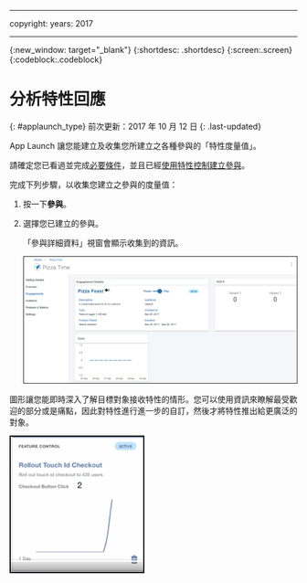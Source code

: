 
---

copyright:
 years: 2017

---

{:new_window: target="_blank"}
{:shortdesc: .shortdesc}
{:screen:.screen}
{:codeblock:.codeblock}

# 分析特性回應
{: #applaunch_type}
前次更新：2017 年 10 月 12 日
{: .last-updated}

App Launch 讓您能建立及收集您所建立之各種參與的「特性度量值」。

請確定您已看過並完成[必要條件](app_prerequisites.html)，並且已經[使用特性控制建立參與](app_feature_toggle.html)。 

完成下列步驟，以收集您建立之參與的度量值：

1. 按一下**參與**。

2. 選擇您已建立的參與。 

	「參與詳細資料」視窗會顯示收集到的資訊。 

	![參與的相關資訊](images/engagement_performance.gif)


圖形讓您能即時深入了解目標對象接收特性的情形。您可以使用資訊來瞭解最受歡迎的部分或是痛點，因此對特性進行進一步的自訂，然後才將特性推出給更廣泛的對象。
	
![參與的相關資訊](images/engagement_graph.gif)
 


